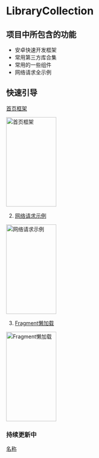 # LibraryCollection

## 项目中所包含的功能
+ 安卓快速开发框架
+ 常用第三方库合集
+ 常用的一些组件
+ 网络请求全示例

 ## 快速引导 
 [首页框架]("https://github.com/manitozhang/LibraryCollection/blob/master/app/src/main/java/com/library/mainpage/MainPageActivity.java")

<img src="https://library-collection.oss-cn-beijing.aliyuncs.com/static/MainPage.png" width="135px" height="240px" alt="首页框架" align=center>

 2. [网络请求示例]("https://github.com/manitozhang/LibraryCollection/blob/master/app/src/main/java/com/library/http/HttpSampleActivity.java")

<img src="https://library-collection.oss-cn-beijing.aliyuncs.com/static/HttpSample.png" width="135px" height="240px" alt="网络请求示例" align=center>

 3. [Fragment懒加载]("https://github.com/manitozhang/LibraryCollection/blob/master/app/src/main/java/com/library/lazyload/LazyLoadActivity.java")

<img src="https://library-collection.oss-cn-beijing.aliyuncs.com/static/MainPage.png" width="135px" height="240px" alt="Fragment懒加载" align=center>


### 持续更新中


[名称](aaaaaaa)
